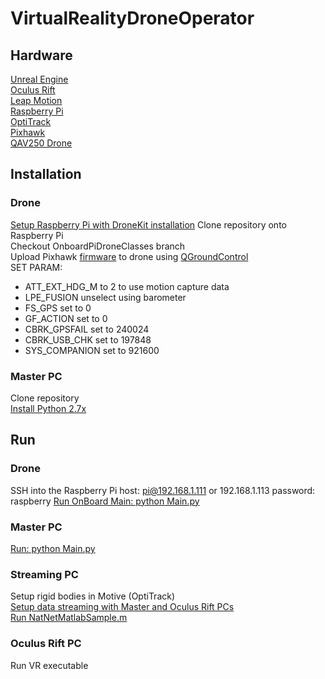 # VirtualRealityDroneOperator
## Hardware
[Unreal Engine](https://www.unrealengine.com/)  
[Oculus Rift](https://www.oculus.com/rift/)  
[Leap Motion](https://www.leapmotion.com/)  
[Raspberry Pi](https://www.raspberrypi.org/)  
[OptiTrack](http://optitrack.com/)  
[Pixhawk](https://pixhawk.org/)  
[QAV250 Drone](http://www.lumenier.com/products/multirotors/qav250/)  

## Installation
### Drone
  [Setup Raspberry Pi with DroneKit installation](http://ardupilot.org/dev/docs/raspberry-pi-via-mavlink.html)
  Clone repository onto Raspberry Pi  
  Checkout OnboardPiDroneClasses branch  
  Upload Pixhawk [firmware](Pixhawk/px4fmu-v2_lpe.px4) to drone using [QGroundControl](http://qgroundcontrol.com/)  
  SET PARAM:  
  - ATT_EXT_HDG_M to 2 to use motion capture data  
  - LPE_FUSION unselect using barometer  
  - FS_GPS set to 0  
  - GF_ACTION set to 0
  - CBRK_GPSFAIL set to 240024  
  - CBRK_USB_CHK set to 197848  
  - SYS_COMPANION set to 921600  
  
### Master PC
  Clone repository  
  [Install Python 2.7x](https://www.python.org/download/releases/2.7/)  

## Run
### Drone
  SSH into the Raspberry Pi host: pi@192.168.1.111 or 192.168.1.113 password: raspberry
  [Run OnBoard Main: python Main.py](VirtualRealityDroneProject/OnBoardDroneClasses/Main.py)  
### Master PC
  [Run: python Main.py](/VirtualRealityDroneProject/Main.py)  
### Streaming PC
  Setup rigid bodies in Motive (OptiTrack)  
  [Setup data streaming with Master and Oculus Rift PCs](http://wiki.optitrack.com/index.php?title=Data_Streaming_Pane)  
  [Run NatNetMatlabSample.m](NatNet/NatNetMatlabSample_Joey.m)  
### Oculus Rift PC
  Run VR executable  

